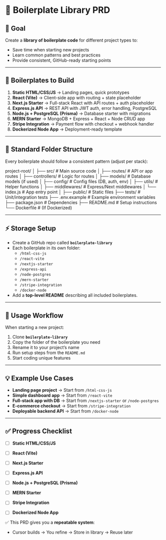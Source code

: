 # 🚀 Boilerplate Library PRD  

## 📌 Goal  
Create a **library of boilerplate code** for different project types to:  
- Save time when starting new projects  
- Learn common patterns and best practices  
- Provide consistent, GitHub-ready starting points  

---

## 📂 Boilerplates to Build  
1. **Static HTML/CSS/JS** → Landing pages, quick prototypes  
2. **React (Vite)** → Client-side app with routing + state placeholder  
3. **Next.js Starter** → Full-stack React with API routes + auth placeholder  
4. **Express.js API** → REST API with JWT auth, error handling, PostgreSQL  
5. **Node.js + PostgreSQL (Prisma)** → Database starter with migrations  
6. **MERN Starter** → MongoDB + Express + React + Node CRUD app  
7. **Stripe Integration** → Payment flow with checkout + webhook handler  
8. **Dockerized Node App** → Deployment-ready template  

---

## 📂 Standard Folder Structure  

Every boilerplate should follow a consistent pattern (adjust per stack):  

project-root/
│
├── src/ # Main source code
│ ├── routes/ # API or app routes
│ ├── controllers/ # Logic for routes
│ ├── models/ # Database models (if used)
│ ├── config/ # Config files (DB, auth, env)
│ ├── utils/ # Helper functions
│ ├── middlewares/ # Express/Next middlewares
│ └── index.js # App entry point
│
├── public/ # Static files
├── tests/ # Unit/integration tests
├── .env.example # Example environment variables
├── package.json # Dependencies
├── README.md # Setup instructions
└── Dockerfile # (If Dockerized)

---

## ⚡ Storage Setup  

- Create a GitHub repo called **`boilerplate-library`**  
- Each boilerplate in its own folder:  
  - `/html-css-js`  
  - `/react-vite`  
  - `/nextjs-starter`  
  - `/express-api`  
  - `/node-postgres`  
  - `/mern-starter`  
  - `/stripe-integration`  
  - `/docker-node`  
- Add a **top-level README** describing all included boilerplates.  

---

## 🔧 Usage Workflow  

When starting a new project:  
1. Clone **`boilerplate-library`**  
2. Copy the folder of the boilerplate you need  
3. Rename it to your project’s name  
4. Run setup steps from the `README.md`  
5. Start coding unique features  

---

## 💡 Example Use Cases  

- **Landing page project** → Start from `/html-css-js`  
- **Simple dashboard app** → Start from `/react-vite`  
- **Full-stack app with DB** → Start from `/nextjs-starter` or `/node-postgres`  
- **E-commerce checkout** → Start from `/stripe-integration`  
- **Deployable backend API** → Start from `/docker-node`  

---

## ✅ Progress Checklist  

- [ ] **Static HTML/CSS/JS**  
- [ ] **React (Vite)**  
- [ ] **Next.js Starter**  
- [ ] **Express.js API**  
- [ ] **Node.js + PostgreSQL (Prisma)**  
- [ ] **MERN Starter**  
- [ ] **Stripe Integration**  
- [ ] **Dockerized Node App**  


✅ This PRD gives you a **repeatable system**:  
- Cursor builds → You refine → Store in library → Reuse later  